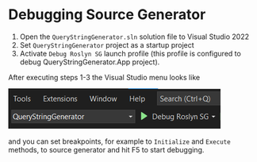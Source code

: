 # Debugging Source Generator

1. Open the `QueryStringGenerator.sln` solution file to Visual Studio 2022
2. Set `QueryStringGenerator` project as a startup project
3. Activate `Debug Roslyn SG` launch profile (this profile is configured to debug QueryStringGenerator.App project).

After executing steps 1-3 the Visual Studio menu looks like

![VS Standard Menu](../docs/images/VSStandardMenu.png)

and you can set breakpoints, for example to `Initialize` and `Execute` methods, to source generator and hit F5 to start debugging.
